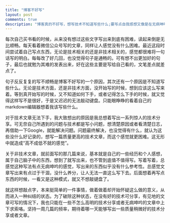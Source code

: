 ```yaml
---
title: "博客不好写"
layout: post
comments: true
description: "博客真的不好写，想写技术不知道写些什么;要写点自我感想又像是在无病呻吟"
---
```


每次自己买书看的时候，从来没有想过这些文字写出来到底有困难，读起来倒是无比顺畅。每天看着微信公众号写的文章，同样让人感觉没有什么困难。最近这段时间尝试着自己写点东西，无论是技术相关的还是非技术相关的，感觉都很难将一句话写的明白。每每改了好几回，也没觉得句子是通畅的。可有想不出更加好的句子，最后也就勉为其难的发表出来，好在这些主要是写给自己看的，文笔差点就差点了。

句子反反复复的写不顺畅是博客不好写的一个原因，其次还有一个原因是不知道写些什么。无论是技术方面，还是非技术方面，没开始写的时候，想到应该这么写来着。等到真开始写的时候，又不知道如何下手，或者记得怎么下手的时候，就又觉得这样写不是很好，于是又迟迟的无法敲动键盘。只能眼睁睁的看着自己的markdown编辑器想着我该写些什么。

对于技术文章无法下手，我大致想出的原因是我总想着写出一系列惊人的技术分享。可无奈自己所遇到的问题与技术都是写小问题，想清楚原因或者看清楚日志，再借助一下Google，就能解决问题。问题最终解决，也没觉得有什么，就认为这些没什么好记录的，想写一篇质量更高的技术文章，而这个感觉就更困难。这无形中就造成“高不成低不就的感觉”。

关于非技术文章，就前面写的那几篇来说，基本就是自己的一些经历和个人感想，属于自己脑子中的东西，想到了就写出来，也不管到底值不值得写。写着写着，总感觉这种写法有点无病呻吟的感觉，写出来的东西似乎没有什么参考性。总感觉文章写出来有点过于干涸，没什么养分，让人无法一直这么写下去。后面想着再写点东西的时候，一看又是这种模式，就又不想敲键盘了。

就这样想敲点字，本来挺简单的一件事情，做着做着却开始怀疑这么做的意义，从而进入一种纠结的状态。为了破除这种状态，在没有好的技术可分享，有见地的文章可写的情况下，我也只能在一些不怎么高明的技术分享或者无病呻吟的文章中上下求索咯。坚持一周几篇的频率，期待着哪一天能够写出一些质量稍微好的技术分享或者文章。
